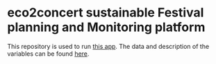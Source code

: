 # eco2concert sustainable Festival planning and Monitoring platform

This repository is used to run [this app](https://sustainlight.sk8.inrae.fr/). The data and description of the variables can be found [here](https://zenodo.org/records/14926418).


